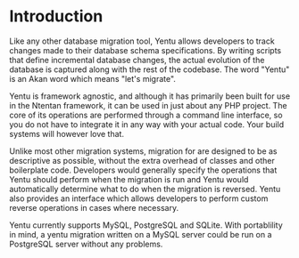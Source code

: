 Introduction
============

Like any other database migration tool, Yentu allows developers to track changes made to their database schema specifications. By writing scripts that define incremental database changes, the actual evolution of the database is captured along with the rest of the codebase. The word "Yentu" is an Akan word which means "let's migrate". 

Yentu is framework agnostic, and although it has primarily been built for use in the Ntentan framework, it can be used in just about any PHP project. The core of its operations are performed through a command line interface, so you do not have to integrate it in any way with your actual code. Your build systems will however love that.

Unlike most other migration systems, migration for are designed to be as descriptive as possible, 
without the extra overhead of classes and other boilerplate code. Developers
would generally specify the operations that Yentu should perform when the 
migration is run and Yentu would automatically determine what to do when the 
migration is reversed. Yentu also provides an interface which allows developers
to perform custom reverse operations in cases where necessary.

Yentu currently supports MySQL, PostgreSQL and SQLite. With portablility in mind,
a yentu migration written on a MySQL server could be run on a PostgreSQL server
without any problems.